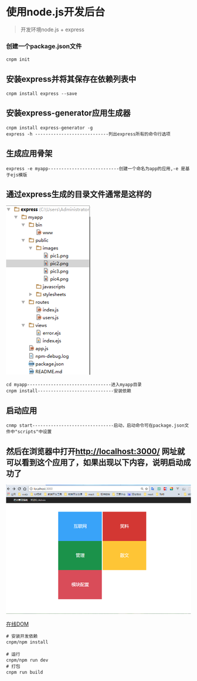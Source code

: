 # 使用node.js开发后台
> 开发环境node.js + express
### 创建一个package.json文件
	cnpm init
## 安装express并将其保存在依赖列表中
	cnpm install express --save

## 安装express-generator应用生成器
	cnpm install express-generator -g
	express -h ----------------------------列出express所有的命令行选项

## 生成应用骨架
	express -e myapp---------------------------创建一个命名为app的应用,-e 是基于ejs模版
## 通过express生成的目录文件通常是这样的
![](./public/images/menu.png)

	cd myapp--------------------------------进入myapp目录
	cnpm install-----------------------------安装依赖
## 启动应用
	cnmp start-------------------------------启动，启动命令可在package.json文件中"scripts"中设置

## 然后在浏览器中打开[http://localhost:3000/]( http://localhost:3000/) 网址就可以看到这个应用了，如果出现以下内容，说明启动成功了
![](./public/images/normal.png)




[在线DOM]()


```
# 安装开发依赖
cnpm/npm install

# 运行
cnpm/npm run dev
# 打包
cnpm run build
```